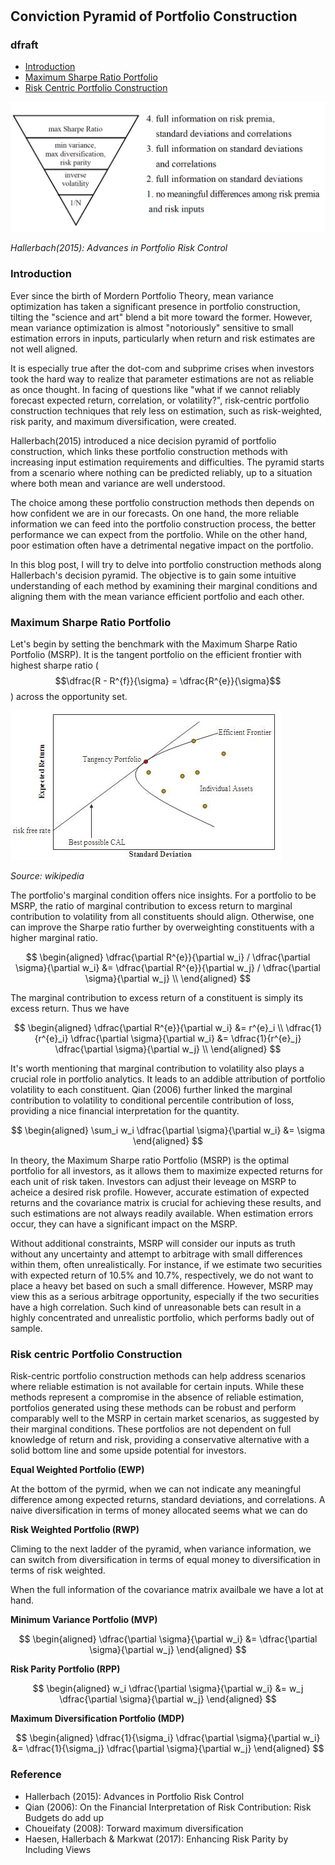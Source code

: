 #

## Conviction Pyramid of Portfolio Construction

### dfraft

- [Introduction](#introduction)
- [Maximum Sharpe Ratio Portfolio](#msrp)
- [Risk Centric Portfolio Construction](#risk)



![Image of Pyramid](https://raw.githubusercontent.com/SkyBlueRW/SkyBlueRW.github.io/main/_posts/asset/portfolio_pyramid.png)

*Hallerbach(2015): Advances in Portfolio Risk Control*

### Introduction <a name="introduction"></a>


Ever since the birth of Mordern Portfolio Theory, mean variance optimization has taken a significant presence in portfolio construction, tilting the "science and art" blend a bit more toward the former. However, mean variance optimization is almost "notoriously" sensitive to small estimation errors in inputs, particularly when return and risk estimates are not well aligned.

It is especially true after the dot-com and subprime crises when investors took the hard way to realize that parameter estimations are not as reliable as once thought. In facing of questions like "what if we cannot reliably forecast expected return, correlation, or volatility?", risk-centric portfolio construction techniques that rely less on estimation, such as risk-weighted, risk parity, and maximum diversification, were created.

Hallerbach(2015) introduced a nice decision pyramid of portfolio construction, which links these portfolio construction methods with increasing input estimation requirements and difficulties. The pyramid starts from a scenario where nothing can be predicted reliably, up to a situation where both mean and variance are well understood. 

The choice among these portfolio construction methods then depends on how confident we are in our forecasts. On one hand, the more reliable information we can feed into the portfolio construction process, the better performance we can expect from the portfolio. While on the other hand, poor estimation often have a detrimental negative impact on the portfolio. 

In this blog post, I will try to delve into portfolio construction methods along Hallerbach's decision pyramid. The objective is to gain some intuitive understanding of each method by examining their marginal conditions and aligning them with the mean variance efficient portfolio and each other.

### Maximum Sharpe Ratio Portfolio <a name="msrp"></a>

Let's begin by setting the benchmark with the Maximum Sharpe Ratio Portfolio (MSRP). It is the tangent portfolio on the efficient frontier with highest sharpe ratio ($$\dfrac{R - R^{f}}{\sigma} = \dfrac{R^{e}}{\sigma}$$) across the opportunity set. 

![Image of Tangency](https://raw.githubusercontent.com/SkyBlueRW/SkyBlueRW.github.io/main/_posts/asset/Tangency%20portfolio.jpg)

*Source: wikipedia*

The portfolio's marginal condition offers nice insights. For a portfolio to be MSRP, the ratio of marginal contribution to excess return to marginal contribution to volatility from all constituents should align. Otherwise, one can improve the Sharpe ratio further by overweighting constituents with a higher marginal ratio.

$$
\begin{aligned}
\dfrac{\partial R^{e}}{\partial w_i} / \dfrac{\partial \sigma}{\partial w_i} &= \dfrac{\partial R^{e}}{\partial w_j} / \dfrac{\partial \sigma}{\partial w_j} \\
\end{aligned}
$$

The marginal contribution to excess return of a constituent is simply its excess return. Thus we have

$$
\begin{aligned}
\dfrac{\partial R^{e}}{\partial w_i} &= r^{e}_i \\
\dfrac{1}{r^{e}_i} \dfrac{\partial \sigma}{\partial w_i} &= \dfrac{1}{r^{e}_j} \dfrac{\partial \sigma}{\partial w_j} \\
\end{aligned}
$$

It's worth mentioning that marginal contribution to volatility also plays a crucial role in portfolio analytics. It leads to an addible attribution of portfolio volatility to each constituent. Qian (2006) further linked the marginal contribution to volatility to conditional percentile contribution of loss, providing a nice financial interpretation for the quantity.

$$
\begin{aligned}
\sum_i w_i \dfrac{\partial \sigma}{\partial w_i} &= \sigma
\end{aligned}
$$

In theory, the Maximum Sharpe ratio Portfolio (MSRP) is the optimal portfolio for all investors, as it allows them to maximize expected returns for each unit of risk taken. Investors can adjust their leveage on MSRP to acheice a desired risk profile. However, accurate estimation of expected returns and the covariance matrix is crucial for achieving these results, and such estimations are not always readily available. When estimation errors occur, they can have a significant impact on the MSRP. 

Without additional constraints, MSRP will consider our inputs as truth without any uncertainty and attempt to arbitrage with small differences within them, often unrealistically. For instance, if we estimate two securities with expected return of 10.5% and 10.7%, respectively, we do not want to place a heavy bet based on such a small difference. However, MSRP may view this as a serious arbitrage opportunity, especially if the two securities have a high correlation. Such kind of unreasonable bets can result in a highly concentrated and unrealistic portfolio, which performs badly out of sample.


### Risk centric Portfolio Construction <a name="risk"></a>

Risk-centric portfolio construction methods can help address scenarios where reliable estimation is not available for certain inputs. While these methods represent a compromise in the absence of reliable estimation, portfolios generated using these methods can be robust and perform comparably well to the MSRP in certain market scenarios, as suggested by their marginal conditions. These portfolios are not dependent on full knowledge of return and risk, providing a conservative alternative with a solid bottom line and some upside potential for investors.

**Equal Weighted Portfolio (EWP)**

At the bottom of the pyrmid, when we can not indicate any meaningful difference among expected returns, standard deviations, and correlations. A naive diversification in terms of money allocated seems what we can do

**Risk Weighted Portfolio (RWP)**

Climing to the next ladder of the pyramid, when variance information, we can switch from diversification in terms of equal money to diversification in terms of risk weighted.


When the full information of the covariance matrix availbale we have a lot at hand.

**Minimum Variance Portfolio (MVP)**

$$
\begin{aligned}
\dfrac{\partial \sigma}{\partial w_i} &= \dfrac{\partial \sigma}{\partial w_j}
\end{aligned}
$$

**Risk Parity Portfolio (RPP)**

$$
\begin{aligned}
w_i \dfrac{\partial \sigma}{\partial w_i} &= w_j \dfrac{\partial \sigma}{\partial w_j}
\end{aligned}
$$


**Maximum Diversification Portfolio (MDP)**


$$
\begin{aligned}
\dfrac{1}{\sigma_i} \dfrac{\partial \sigma}{\partial w_i} &= \dfrac{1}{\sigma_j} \dfrac{\partial \sigma}{\partial w_j}
\end{aligned}
$$


### Reference
- Hallerbach (2015): Advances in Portfolio Risk Control
- Qian (2006): On the Financial Interpretation of Risk Contribution: Risk Budgets do add up
- Choueifaty (2008): Torward maximum diversification
- Haesen, Hallerbach & Markwat (2017): Enhancing Risk Parity by Including Views


